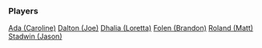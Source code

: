 <!-- TITLE: Characters -->
<!-- SUBTITLE: The personalities of Ulpha -->

### Players
[Ada (Caroline)](characters/players/ada)
[Dalton (Joe)](characters/players/dalton)
[Dhalia (Loretta)](characters/players/dhalia)
[Folen (Brandon)](characters/players/folen)
[Roland (Matt)](characters/players/roland)
[Stadwin (Jason)](characters/players/stadwin)